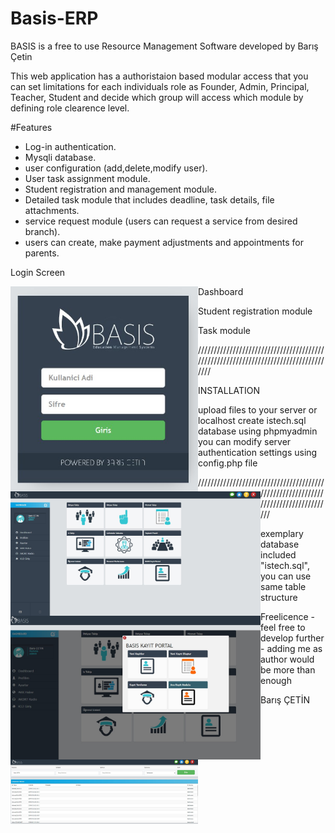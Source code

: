 # Basis-ERP

BASIS is a free to use Resource Management Software developed by Barış Çetin

This web application has a authoristaion based modular access that you can set limitations for each individuals role as
Founder, Admin, Principal, Teacher, Student and decide which group will access which module by defining role clearence level.

#Features

 - Log-in authentication.
 - Mysqli database.
 - user configuration (add,delete,modify user).
 - User task assignment module.
 - Student registration and management module.
 - Detailed task module that includes deadline, task details, file attachments.
 - service request module (users can request a service from desired branch).
 - users can create, make payment adjustments and appointments for parents.


Login Screen 

<img src="screenshots/login.jpg" alt="Alt text" title="Optional title" style="display: inline-block;float:left; max-width: 300px">

Dashboard
<img src="screenshots/main.jpg" alt="Alt text" title="Optional title" style="display: inline-block;float:left; max-width: 400px">

Student registration module 
<img src="screenshots/register.jpg" alt="Alt text" title="Optional title" style="display: inline-block;float:left; max-width: 400px">

Task module 
<img src="screenshots/task.jpg" alt="Alt text" title="Optional title" style="display: inline-block;float:left; max-width: 300px">


////////////////////////////////////////////////////////////////////////////////////

INSTALLATION

upload files to your server or localhost
create istech.sql database using phpmyadmin
you can modify server authentication settings using config.php file

///////////////////////////////////////////////////////////////////////////////////

exemplary database included "istech.sql", you can use same table structure

Freelicence - feel free to develop further - adding me as author would be more than enough


Barış ÇETİN

